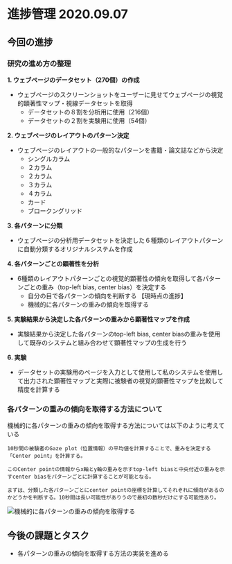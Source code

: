 # 進捗管理 2020.09.07

## 今回の進捗
### 研究の進め方の整理

**1. ウェブページのデータセット（270個）の作成**
- ウェブページのスクリーンショットをユーザーに見せてウェブページの視覚的顕著性マップ・視線データセットを取得
  - データセットの８割を分析用に使用（216個）
  - データセットの２割を実験用に使用（54個）

**2. ウェブページのレイアウトのパターン決定**
- ウェブページのレイアウトの一般的なパターンを書籍・論文誌などから決定
  - シングルカラム
  - ２カラム
  - ２カラム
  - ３カラム
  - ４カラム
  - カード
  - ブロークングリッド

**3. 各パターンに分類**
- ウェブページの分析用データセットを決定した６種類のレイアウトパターンに自動分類するオリジナルシステムを作成

**4. 各パターンごとの顕著性を分析**
- 6種類のレイアウトパターンごとの視覚的顕著性の傾向を取得して各パターンごとの重み（top-left bias, center bias）を決定する
  - 自分の目で各パターンの傾向を判断する 【現時点の進捗】
  - 機械的に各パターンの重みの傾向を取得する

**5. 実験結果から決定した各パターンの重みから顕著性マップを作成**
- 実験結果から決定した各パターンのtop-left bias, center biasの重みを使用して既存のシステムと組み合わせて顕著性マップの生成を行う

**6. 実験**
- データセットの実験用のページを入力として使用して私のシステムを使用して出力された顕著性マップと実際に被験者の視覚的顕著性マップを比較して精度を計算する

### 各パターンの重みの傾向を取得する方法について
機械的に各パターンの重みの傾向を取得する方法については以下のように考えている

```
10秒間の被験者のGaze plot（位置情報）の平均値を計算することで、重みを決定する「Center point」を計算する。

このCenter pointの情報からx軸とy軸の重みを示すtop-left biasと中央付近の重みを示すcenter biasをパターンごとに計算することが可能となる。

まずは、分類した各パターンごとにcenter pointの座標を計算してそれぞれに傾向があるのかどうかを判断する。10秒間は長い可能性がありうので最初の数秒だけにする可能性あり。
```

![機械的に各パターンの重みの傾向を取得する](https://storage.googleapis.com/saliency-map/images/20200907.jpg)


## 今後の課題とタスク
- 各パターンの重みの傾向を取得する方法の実装を進める